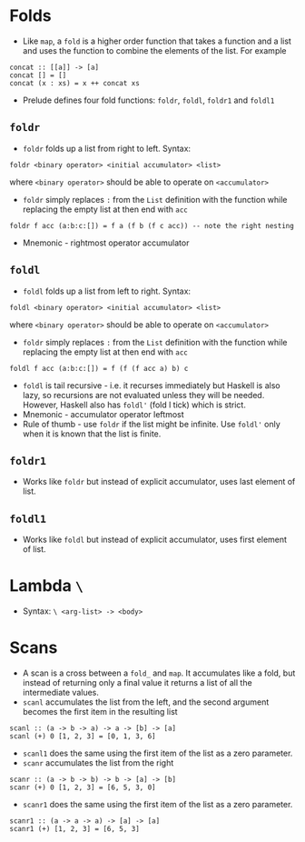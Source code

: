 # Folds
* Like `map`, a `fold` is a higher order function that takes a function and a
	list and uses the function to combine the elements of the list. For example
```
concat :: [[a]] -> [a]
concat [] = []
concat (x : xs) = x ++ concat xs
```
* Prelude defines four fold functions: `foldr`, `foldl`, `foldr1` and `foldl1`
## `foldr`
* `foldr` folds up a list from right to left. Syntax:
```
foldr <binary operator> <initial accumulator> <list>
```
where `<binary operator>` should be able to operate on `<accumulator>`
* `foldr` simply replaces `:` from the `List` definition with the function while
	replacing the empty list at then end with `acc`
```
foldr f acc (a:b:c:[]) = f a (f b (f c acc)) -- note the right nesting
```
* Mnemonic - rightmost operator accumulator
## `foldl`
* `foldl` folds up a list from left to right. Syntax:
```
foldl <binary operator> <initial accumulator> <list>
```
where `<binary operator>` should be able to operate on `<accumulator>`
* `foldr` simply replaces `:` from the `List` definition with the function while
	replacing the empty list at then end with `acc`
```
foldl f acc (a:b:c:[]) = f (f (f acc a) b) c
```
* `foldl` is tail recursive - i.e. it recurses immediately but Haskell is also
	lazy, so recursions are not evaluated unless they will be needed. However,
	Haskell also has `foldl'` (fold l tick) which is strict.
* Mnemonic - accumulator operator leftmost
* Rule of thumb - use `foldr` if the list might be infinite. Use `foldl'` only
  when it is known that the list is finite.
## `foldr1`
* Works like `foldr` but instead of explicit accumulator, uses last element of
	list.
## `foldl1`
* Works like `foldl` but instead of explicit accumulator, uses first element of
	list.
# Lambda `\`
* Syntax: `\ <arg-list> -> <body>`

# Scans
* A scan is a cross between a `fold_` and `map`. It accumulates like a fold, but
	instead of returning only a final value it returns a list of all the
	intermediate values.
* `scanl` accumulates the list from the left, and the second argument becomes
	the first item in the resulting list
```
scanl :: (a -> b -> a) -> a -> [b] -> [a]
scanl (+) 0 [1, 2, 3] = [0, 1, 3, 6]
```
* `scanl1` does the same using the first item of the list as a zero parameter.
* `scanr` accumulates the list from the right
```
scanr :: (a -> b -> b) -> b -> [a] -> [b]
scanr (+) 0 [1, 2, 3] = [6, 5, 3, 0]
```
* `scanr1` does the same using the first item of the list as a zero parameter.
```
scanr1 :: (a -> a -> a) -> [a] -> [a]
scanr1 (+) [1, 2, 3] = [6, 5, 3]
```
